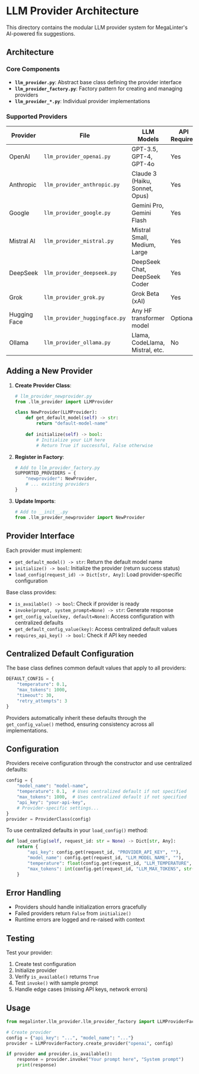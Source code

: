# LLM Provider Architecture

This directory contains the modular LLM provider system for MegaLinter's AI-powered fix suggestions.

## Architecture

### Core Components

- **`llm_provider.py`**: Abstract base class defining the provider interface
- **`llm_provider_factory.py`**: Factory pattern for creating and managing providers
- **`llm_provider_*.py`**: Individual provider implementations

### Supported Providers

| Provider     | File                          | LLM Models                      | API Required |
|--------------|-------------------------------|---------------------------------|--------------|
| OpenAI       | `llm_provider_openai.py`      | GPT-3.5, GPT-4, GPT-4o          | Yes          |
| Anthropic    | `llm_provider_anthropic.py`   | Claude 3 (Haiku, Sonnet, Opus)  | Yes          |
| Google       | `llm_provider_google.py`      | Gemini Pro, Gemini Flash        | Yes          |
| Mistral AI   | `llm_provider_mistral.py`     | Mistral Small, Medium, Large    | Yes          |
| DeepSeek     | `llm_provider_deepseek.py`    | DeepSeek Chat, DeepSeek Coder   | Yes          |
| Grok         | `llm_provider_grok.py`        | Grok Beta (xAI)                 | Yes          |
| Hugging Face | `llm_provider_huggingface.py` | Any HF transformer model        | Optional     |
| Ollama       | `llm_provider_ollama.py`      | Llama, CodeLlama, Mistral, etc. | No           |

## Adding a New Provider

1. **Create Provider Class**:
   ```python
   # llm_provider_newprovider.py
   from .llm_provider import LLMProvider
   
   class NewProvider(LLMProvider):
       def get_default_model(self) -> str:
           return "default-model-name"
       
       def initialize(self) -> bool:
           # Initialize your LLM here
           # Return True if successful, False otherwise
   ```

2. **Register in Factory**:
   ```python
   # Add to llm_provider_factory.py
   SUPPORTED_PROVIDERS = {
       "newprovider": NewProvider,
       # ... existing providers
   }
   ```

3. **Update Imports**:
   ```python
   # Add to __init__.py
   from .llm_provider_newprovider import NewProvider
   ```

## Provider Interface

Each provider must implement:

- `get_default_model() -> str`: Return the default model name
- `initialize() -> bool`: Initialize the provider (return success status)
- `load_config(request_id) -> Dict[str, Any]`: Load provider-specific configuration

Base class provides:

- `is_available() -> bool`: Check if provider is ready
- `invoke(prompt, system_prompt=None) -> str`: Generate response
- `get_config_value(key, default=None)`: Access configuration with centralized defaults
- `get_default_config_value(key)`: Access centralized default values
- `requires_api_key() -> bool`: Check if API key needed

## Centralized Default Configuration

The base class defines common default values that apply to all providers:

```python
DEFAULT_CONFIG = {
    "temperature": 0.1,
    "max_tokens": 1000,
    "timeout": 30,
    "retry_attempts": 3
}
```

Providers automatically inherit these defaults through the `get_config_value()` method, ensuring consistency across all implementations.

## Configuration

Providers receive configuration through the constructor and use centralized defaults:

```python
config = {
    "model_name": "model-name",
    "temperature": 0.1,  # Uses centralized default if not specified
    "max_tokens": 1000,  # Uses centralized default if not specified
    "api_key": "your-api-key",
    # Provider-specific settings...
}
provider = ProviderClass(config)
```

To use centralized defaults in your `load_config()` method:

```python
def load_config(self, request_id: str = None) -> Dict[str, Any]:
    return {
        "api_key": config.get(request_id, "PROVIDER_API_KEY", ""),
        "model_name": config.get(request_id, "LLM_MODEL_NAME", ""),
        "temperature": float(config.get(request_id, "LLM_TEMPERATURE", str(self.get_default_config_value("temperature")))),
        "max_tokens": int(config.get(request_id, "LLM_MAX_TOKENS", str(self.get_default_config_value("max_tokens"))))
    }
```

## Error Handling

- Providers should handle initialization errors gracefully
- Failed providers return `False` from `initialize()`
- Runtime errors are logged and re-raised with context

## Testing

Test your provider:

1. Create test configuration
2. Initialize provider
3. Verify `is_available()` returns `True`
4. Test `invoke()` with sample prompt
5. Handle edge cases (missing API keys, network errors)

## Usage

```python
from megalinter.llm_provider.llm_provider_factory import LLMProviderFactory

# Create provider
config = {"api_key": "...", "model_name": "..."}
provider = LLMProviderFactory.create_provider("openai", config)

if provider and provider.is_available():
    response = provider.invoke("Your prompt here", "System prompt")
    print(response)
```
